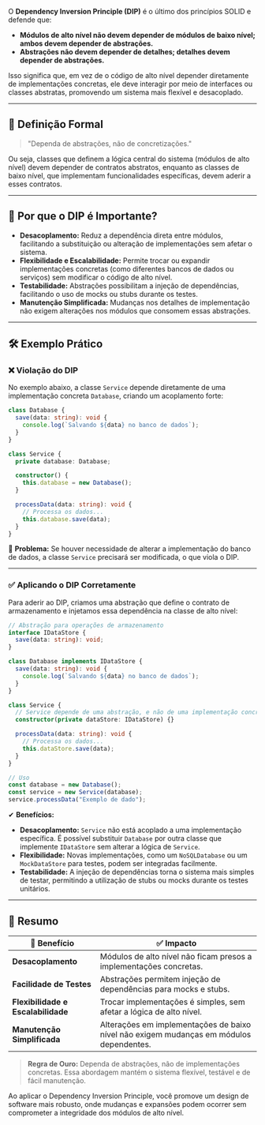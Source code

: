 
O **Dependency Inversion Principle (DIP)** é o último dos princípios SOLID e defende que:

- **Módulos de alto nível não devem depender de módulos de baixo nível; ambos devem depender de abstrações.**
- **Abstrações não devem depender de detalhes; detalhes devem depender de abstrações.**

Isso significa que, em vez de o código de alto nível depender diretamente de implementações concretas, ele deve interagir por meio de interfaces ou classes abstratas, promovendo um sistema mais flexível e desacoplado.

---

## 📌 **Definição Formal**

> "Dependa de abstrações, não de concretizações."

Ou seja, classes que definem a lógica central do sistema (módulos de alto nível) devem depender de contratos abstratos, enquanto as classes de baixo nível, que implementam funcionalidades específicas, devem aderir a esses contratos.

---

## 🎯 **Por que o DIP é Importante?**

- **Desacoplamento:** Reduz a dependência direta entre módulos, facilitando a substituição ou alteração de implementações sem afetar o sistema.
- **Flexibilidade e Escalabilidade:** Permite trocar ou expandir implementações concretas (como diferentes bancos de dados ou serviços) sem modificar o código de alto nível.
- **Testabilidade:** Abstrações possibilitam a injeção de dependências, facilitando o uso de mocks ou stubs durante os testes.
- **Manutenção Simplificada:** Mudanças nos detalhes de implementação não exigem alterações nos módulos que consomem essas abstrações.

---

## 🛠 **Exemplo Prático**

### ❌ **Violação do DIP**

No exemplo abaixo, a classe `Service` depende diretamente de uma implementação concreta `Database`, criando um acoplamento forte:

```ts
class Database {
  save(data: string): void {
    console.log(`Salvando ${data} no banco de dados`);
  }
}

class Service {
  private database: Database;

  constructor() {
    this.database = new Database();
  }

  processData(data: string): void {
    // Processa os dados...
    this.database.save(data);
  }
}
```

🚨 **Problema:** Se houver necessidade de alterar a implementação do banco de dados, a classe `Service` precisará ser modificada, o que viola o DIP.

---

### ✅ **Aplicando o DIP Corretamente**

Para aderir ao DIP, criamos uma abstração que define o contrato de armazenamento e injetamos essa dependência na classe de alto nível:

```ts
// Abstração para operações de armazenamento
interface IDataStore {
  save(data: string): void;
}

class Database implements IDataStore {
  save(data: string): void {
    console.log(`Salvando ${data} no banco de dados`);
  }
}

class Service {
  // Service depende de uma abstração, e não de uma implementação concreta
  constructor(private dataStore: IDataStore) {}

  processData(data: string): void {
    // Processa os dados...
    this.dataStore.save(data);
  }
}

// Uso
const database = new Database();
const service = new Service(database);
service.processData("Exemplo de dado");
```

✔ **Benefícios:**

- **Desacoplamento:** `Service` não está acoplado a uma implementação específica. É possível substituir `Database` por outra classe que implemente `IDataStore` sem alterar a lógica de `Service`.
- **Flexibilidade:** Novas implementações, como um `NoSQLDatabase` ou um `MockDataStore` para testes, podem ser integradas facilmente.
- **Testabilidade:** A injeção de dependências torna o sistema mais simples de testar, permitindo a utilização de stubs ou mocks durante os testes unitários.

---

## 📖 **Resumo**

|🚀 **Benefício**|✅ **Impacto**|
|---|---|
|**Desacoplamento**|Módulos de alto nível não ficam presos a implementações concretas.|
|**Facilidade de Testes**|Abstrações permitem injeção de dependências para mocks e stubs.|
|**Flexibilidade e Escalabilidade**|Trocar implementações é simples, sem afetar a lógica de alto nível.|
|**Manutenção Simplificada**|Alterações em implementações de baixo nível não exigem mudanças em módulos dependentes.|

> **Regra de Ouro:** Dependa de abstrações, não de implementações concretas. Essa abordagem mantém o sistema flexível, testável e de fácil manutenção.

Ao aplicar o Dependency Inversion Principle, você promove um design de software mais robusto, onde mudanças e expansões podem ocorrer sem comprometer a integridade dos módulos de alto nível.